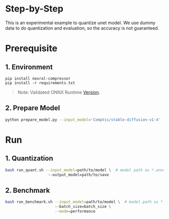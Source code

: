 # Step-by-Step

This is an experimental example to quantize unet model. We use dummy data to do quantization and evaluation, so the accuracy is not guaranteed.

# Prerequisite

## 1. Environment

```shell
pip install neural-compressor
pip install -r requirements.txt
```

> Note: Validated ONNX Runtime [Version](/docs/source/installation_guide.md#validated-software-environment).

## 2. Prepare Model

```bash
python prepare_model.py --input_model='CompVis/stable-diffusion-v1-4' --output_model='unet-export.onnx'
```

# Run

## 1. Quantization

```bash
bash run_quant.sh --input_model=path/to/model \  # model path as *.onnx
                   --output_model=path/to/save
```

## 2. Benchmark

```bash
bash run_benchmark.sh --input_model=path/to/model \  # model path as *.onnx
                      --batch_size=batch_size \
                      --mode=performance
```
